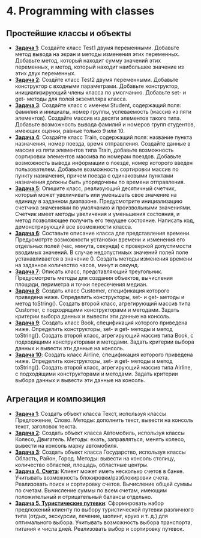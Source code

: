 # 4. Programming with classes

## Простейшие классы и объекты

* [**Задача 1**](src/by/aab/jjb/m4e1/Test1.java): Создайте класс Test1 
двумя переменными. Добавьте метод вывода на экран и методы изменения 
этих переменных. Добавьте метод, который находит сумму значений этих 
переменных, и метод, который находит наибольшее значение из этих двух 
переменных. 
* [**Задача 2**](src/by/aab/jjb/m4e2/Test2.java): Создйте класс Test2 
двумя переменными. Добавьте конструктор с входными параметрами. 
Добавьте конструктор, инициализирующий члены класса по умолчанию. 
Добавьте set- и get- методы для полей экземпляра класса. 
* [**Задача 3**](src/by/aab/jjb/m4e3/Student.java): Создайте класс с 
именем Student, содержащий поля: фамилия и инициалы, номер группы, 
успеваемость (массив из пяти элементов). Создайте массив из десяти 
элементов такого типа. Добавьте возможность вывода фамилий и номеров 
групп студентов, имеющих оценки, равные только 9 или 10.
* [**Задача 4**](src/by/aab/jjb/m4e4/Train.java): Создайте класс Train, 
содержащий поля: название пункта назначения, номер поезда, время 
отправления. Создайте данные в массив из пяти элементов типа Train, 
добавьте возможность сортировки элементов массива по номерам поездов. 
Добавьте возможность вывода информации о поезде, номер которого введен 
пользователем. Добавьте возможность сортировки массив по пункту 
назначения, причем поезда с одинаковыми пунктами назначения должны быть 
упорядочены по времени отправления.
* [**Задача 5**](src/by/aab/jjb/m4e5): Опишите класс, реализующий 
десятичный счетчик, который может увеличивать или уменьшать свое 
значение на единицу в заданном диапазоне. Предусмотрите инициализацию 
счетчика значениями по умолчанию и произвольными значениями. Счетчик 
имеет методы увеличения и уменьшения состояния, и метод позволяющее 
получить его текущее состояние. Написать код, демонстрирующий все 
возможности класса.
* [**Задача 6**](E6): Составьте описание класса для представления 
времени. Предусмотрте возможности установки времени и изменения его 
отдельных полей (час, минута, секунда) с проверкой допустимости 
вводимых значений. В случае недопустимых значений полей поле 
устанавливается в значение 0. Создать методы изменения времени на 
заданное количество часов, минут и секунд.
* [**Задача 7**](E7): Описать класс, представляющий треугольник. 
Предусмотреть методы для создания объектов, вычисления площади, 
периметра и точки пересечения медиан.
* [**Задача 8**](E8): Создать класс Customer, спецификация которого 
приведена ниже. Определить конструкторы, set- и get- методы и метод 
toString(). Создать второй класс, агрегирующий массив типа Customer, с 
подходящими конструкторами и методами. Задать критерии выбора данных и 
вывести эти данные на консоль.
* [**Задача 9**](E9): Создать класс Book, спецификация которого 
приведена ниже. Определить конструкторы, set- и get- методы и метод 
toString(). Создать второй класс, агрегирующий массив типа Book, с 
подходящими конструкторами и методами. Задать критерии выбора данных и 
вывести эти данные на консоль.
* [**Задача 10**](E10): Создать класс Airline, спецификация которого 
приведена ниже. Определить конструкторы, set- и get- методы и метод 
toString(). Создать второй класс, агрегирующий массив типа Airline, с 
подходящими конструкторами и методами. Задать критерии выбора данных и 
вывести эти данные на консоль.

## Агрегация и композиция

* [**Задача 1**](A1): Создать объект класса Текст, используя классы 
Предложение, Слово. Методы: дополнить текст, вывести на консоль текст, 
заголовок текста.
* [**Задача 2**](A2): Создать объект класса Автомобиль, используя 
классы Колесо, Двигатель. Методы: ехать, заправляться, менять колесо, 
вывести на консоль марку автомобиля.
* [**Задача 3**](A3): Создать объект класса Государство, используя 
классы Область, Район, Город. Методы: вывести на консоль столицу, 
количество областей, площадь, областные центры.
* [**Задача 4. Счета**](A4): Клиент может иметь несколько счетов в 
банке. Учитывать возможность блокировки/разблокировки счета. 
Реализовать поиск и сортировку счетов. Вычисление общей суммы по 
счетам. Вычисление суммы по всем счетам, имеющим положительный и 
отрицательный балансы отдельно.
* [**Задача 5. Туристические путевки**](A5): Сформировать набор 
предложений клиенту по выбору туристической путевки различного типа 
(отдых, экскурсии, лечение, шопинг, круиз и т. д.) для оптимального 
выбора. Учитывать возможность выбора транспорта, питания и числа дней. 
Реализовать выбор и сортировку путевок.
